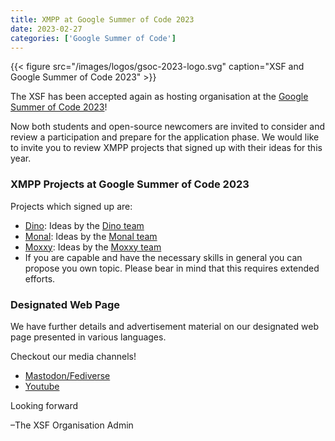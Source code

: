 ```yaml
---
title: XMPP at Google Summer of Code 2023
date: 2023-02-27
categories: ['Google Summer of Code']
---
```


{{< figure src="/images/logos/gsoc-2023-logo.svg" caption="XSF and Google Summer of Code 2023" >}}

The XSF has been accepted again as hosting organisation at the [Google Summer of Code 2023](https://summerofcode.withgoogle.com/programs/2023)!

Now both students and open-source newcomers are invited to consider and review a participation and
prepare for the application phase. We would like to invite you to review XMPP projects that signed up with their ideas for this year.

### XMPP Projects at Google Summer of Code 2023

Projects which signed up are:
- [Dino](https://dino.im/): Ideas by the [Dino team](https://wiki.xmpp.org/web/Google_Summer_of_Code_2023#Dino)
- [Monal](https://monal-im.org/): Ideas by the [Monal team](https://wiki.xmpp.org/web/Google_Summer_of_Code_2023#Monal)
- [Moxxy](https://codeberg.org/moxxy/moxxy): Ideas by the [Moxxy team](https://wiki.xmpp.org/web/Google_Summer_of_Code_2023#Moxxy)
- If you are capable and have the necessary skills in general you can propose you own topic. Please bear in mind that this requires extended efforts.

### Designated Web Page

We have further details and advertisement material on our designated web page presented in various languages.

Checkout our media channels!

- [Mastodon/Fediverse](https://fosstodon.org/@xmpp/)
- [Youtube](https://www.youtube.com/c/XMPPStandardsFoundation)

Looking forward

–The XSF Organisation Admin
